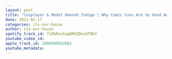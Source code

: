 ```yaml
---
layout: post
title: "Cosplayer & Model Hannah Indigo | Why Comic Cons Are So Good And More | #18"
date: 2021-02-17
categories: its-our-house
author: its-our-house
spotify_track_id: 7i0GRnvkaqDRKZDozGTQhY
youtube_video_id: 
apple_track_id: 1000509562681
youtube_metadata: 
---
```

